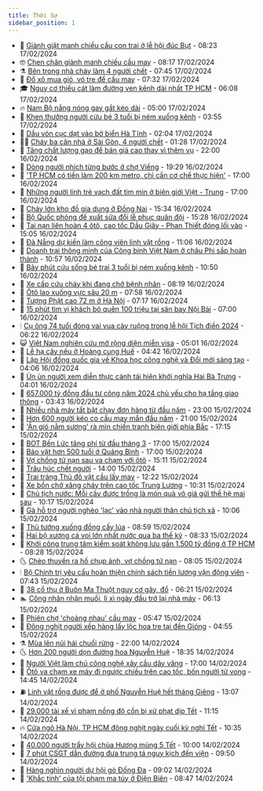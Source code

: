 ```yaml
---
title: Thời Sự
sidebar_position: 1
---
```


<!-- vnexpress-thoi-su:START -->
- 🦒 [Giành giật manh chiếu cầu con trai ở lễ hội đúc Bụt](https://video.vnexpress.net/gianh-giat-manh-chieu-cau-con-trai-o-le-hoi-duc-but-4712390.html) - 08:23 17/02/2024
- 🤓 [Chen chân giành manh chiếu cầu may](https://vnexpress.net/chen-chan-gianh-manh-chieu-cau-may-4712375.html) - 08:17 17/02/2024
- ⚗️ [Bên trong nhà cháy làm 4 người chết](https://vnexpress.net/ben-trong-nha-chay-lam-4-nguoi-chet-4712367.html) - 07:45 17/02/2024
- 🌊 [Đổ xô mua giỏ, vó tre để cầu may](https://video.vnexpress.net/do-xo-mua-gio-vo-tre-de-cau-may-4712368.html) - 07:32 17/02/2024
- 🎓 [Nguy cơ thiếu cát làm đường ven kênh dài nhất TP HCM](https://vnexpress.net/nguy-co-thieu-cat-lam-duong-ven-kenh-dai-nhat-tp-hcm-4712369.html) - 06:08 17/02/2024
- 🔥 [Nam Bộ nắng nóng gay gắt kéo dài](https://vnexpress.net/nam-bo-nang-nong-gay-gat-keo-dai-4712198.html) - 05:00 17/02/2024
- 🦏 [Khen thưởng người cứu bé 3 tuổi bị ném xuống kênh](https://vnexpress.net/khen-thuong-nguoi-cuu-be-3-tuoi-bi-nem-xuong-kenh-4712334.html) - 03:55 17/02/2024
- 👺 [Dầu vón cục dạt vào bờ biển Hà Tĩnh](https://vnexpress.net/dau-von-cuc-dat-vao-bo-bien-ha-tinh-4712284.html) - 02:04 17/02/2024
- 🧑‍🏫 [Cháy ba căn nhà ở Sài Gòn, 4 người chết](https://vnexpress.net/chay-ba-can-nha-o-sai-gon-4-nguoi-chet-4712307.html) - 01:28 17/02/2024
- 🚦 [Tăng chất lượng gạo để bán giá cao thay vì thêm vụ](https://vnexpress.net/tang-chat-luong-gao-de-ban-gia-cao-thay-vi-them-vu-4707225.html) - 22:00 16/02/2024
- 🎉 [Dòng người nhích từng bước ở chợ Viềng](https://video.vnexpress.net/dong-nguoi-nhich-tung-buoc-o-cho-vieng-4712258.html) - 19:29 16/02/2024
- 🦒 [&#39;TP HCM có tiền làm 200 km metro, chỉ cần cơ chế thực hiện&#39;](https://vnexpress.net/tp-hcm-co-tien-lam-200-km-metro-chi-can-co-che-thuc-hien-4712230.html) - 17:00 16/02/2024
- 🤗 [Những người lính trẻ vạch đất tìm mìn ở biên giới Việt - Trung](https://vnexpress.net/nhung-nguoi-linh-tre-vach-dat-tim-min-o-bien-gioi-viet-trung-4711860.html) - 17:00 16/02/2024
- 💼 [Cháy lớn kho đồ gia dụng ở Đồng Nai](https://vnexpress.net/chay-lon-kho-do-gia-dung-o-dong-nai-4712245.html) - 15:34 16/02/2024
- 🤩 [Bộ Quốc phòng đề xuất sửa đổi lễ phục quân đội](https://vnexpress.net/bo-quoc-phong-de-xuat-sua-doi-le-phuc-quan-doi-4712236.html) - 15:28 16/02/2024
- 🤡 [Tai nạn liên hoàn 4 ôtô, cao tốc Dầu Giây - Phan Thiết đóng lối vào](https://vnexpress.net/tai-nan-lien-hoan-4-oto-cao-toc-dau-giay-phan-thiet-dong-loi-vao-4712240.html) - 15:05 16/02/2024
- 💯 [Đà Nẵng dự kiến làm công viên linh vật rồng](https://vnexpress.net/da-nang-du-kien-lam-cong-vien-linh-vat-rong-4712211.html) - 11:06 16/02/2024
- 👺 [Doanh trại thông minh của Công binh Việt Nam ở châu Phi sắp hoàn thành](https://vnexpress.net/doanh-trai-thong-minh-cua-cong-binh-viet-nam-o-chau-phi-sap-hoan-thanh-4712190.html) - 10:57 16/02/2024
- 🌮 [Bảy phút cứu sống bé trai 3 tuổi bị ném xuống kênh](https://vnexpress.net/bay-phut-cuu-song-be-trai-3-tuoi-bi-nem-xuong-kenh-4712096.html) - 10:50 16/02/2024
- 🥸 [Xe cấp cứu cháy khi đang chở bệnh nhân](https://vnexpress.net/xe-cap-cuu-chay-khi-dang-cho-benh-nhan-4712138.html) - 08:19 16/02/2024
- 🐻 [Ôtô lao xuống vực sâu 20 m](https://vnexpress.net/oto-lao-xuong-vuc-sau-20-m-4712108.html) - 07:58 16/02/2024
- 👀 [Tượng Phật cao 72 m ở Hà Nội](https://vnexpress.net/tuong-phat-cao-72-m-o-ha-noi-4712041.html) - 07:17 16/02/2024
- 🤔 [15 phút tìm vị khách bỏ quên 100 triệu tại sân bay Nội Bài](https://vnexpress.net/15-phut-tim-vi-khach-bo-quen-100-trieu-tai-san-bay-noi-bai-4712093.html) - 07:00 16/02/2024
- 🕯 [Cụ ông 74 tuổi đóng vai vua cày ruộng trong lễ hội Tịch điền 2024](https://vnexpress.net/cu-ong-74-tuoi-dong-vai-vua-cay-ruong-trong-le-hoi-tich-dien-2024-4712088.html) - 06:22 16/02/2024
- 😺 [Việt Nam nghiên cứu mở rộng diện miễn visa](https://vnexpress.net/viet-nam-nghien-cuu-mo-rong-dien-mien-visa-4712064.html) - 05:01 16/02/2024
- 🦆 [Lễ hạ cây nêu ở Hoàng cung Huế](https://vnexpress.net/le-ha-cay-neu-o-hoang-cung-hue-4712039.html) - 04:42 16/02/2024
- 🧰 [Lập Hội đồng quốc gia về Khoa học công nghệ và Đổi mới sáng tạo](https://vnexpress.net/lap-hoi-dong-quoc-gia-ve-khoa-hoc-cong-nghe-va-doi-moi-sang-tao-4712031.html) - 04:06 16/02/2024
- 🦍 [Ùn ùn người xem diễn thực cảnh tái hiện khởi nghĩa Hai Bà Trưng](https://video.vnexpress.net/un-un-nguoi-xem-dien-thuc-canh-tai-hien-khoi-nghia-hai-ba-trung-4712033.html) - 04:01 16/02/2024
- 🧰 [657.000 tỷ đồng đầu tư công năm 2024 chủ yếu cho hạ tầng giao thông](https://vnexpress.net/657-000-ty-dong-dau-tu-cong-nam-2024-chu-yeu-cho-ha-tang-giao-thong-4712017.html) - 03:43 16/02/2024
- 💃 [Nhiều nhà máy tất bật chạy đơn hàng từ đầu năm](https://vnexpress.net/nhieu-nha-may-tat-bat-chay-don-hang-tu-dau-nam-4711887.html) - 23:00 15/02/2024
- 🧰 [Hơn 600 người kéo co cầu may mắn đầu năm](https://vnexpress.net/hon-600-nguoi-keo-co-cau-may-man-dau-nam-4711869.html) - 21:00 15/02/2024
- 🚀 [&#39;Ăn gió nằm sương&#39; rà mìn chiến tranh biên giới phía Bắc](https://vnexpress.net/an-gio-nam-suong-ra-min-chien-tranh-bien-gioi-phia-bac-4711797.html) - 17:15 15/02/2024
- 🎊 [BOT Bến Lức tăng phí từ đầu tháng 3](https://vnexpress.net/bot-ben-luc-tang-phi-tu-dau-thang-3-4711865.html) - 17:00 15/02/2024
- 🤭 [Bảo vật hơn 500 tuổi ở Quảng Bình](https://vnexpress.net/bao-vat-hon-500-tuoi-o-quang-binh-4707354.html) - 17:00 15/02/2024
- 🤗 [Vợ chồng tử nạn sau va chạm với ôtô](https://vnexpress.net/vo-chong-tu-nan-sau-va-cham-voi-oto-4711881.html) - 15:11 15/02/2024
- 🌈 [Trâu húc chết người](https://vnexpress.net/trau-huc-chet-nguoi-4711876.html) - 14:00 15/02/2024
- 🦣 [Trai tráng Thủ đô vật cầu lấy may](https://vnexpress.net/trai-trang-thu-do-vat-cau-lay-may-4711867.html) - 12:22 15/02/2024
- 🎡 [Xe bồn chở xăng cháy trên cao tốc Trung Lương](https://vnexpress.net/xe-bon-cho-xang-chay-tren-cao-toc-trung-luong-4711829.html) - 10:31 15/02/2024
- 🦏 [Chủ tịch nước: Mỗi cây được trồng là món quà vô giá gửi thế hệ mai sau](https://vnexpress.net/chu-tich-nuoc-moi-cay-duoc-trong-la-mon-qua-vo-gia-gui-the-he-mai-sau-4711811.html) - 10:17 15/02/2024
- 🎊 [Gà hỗ trợ người nghèo &#39;lạc&#39; vào nhà người thân chủ tịch xã](https://vnexpress.net/ga-ho-tro-nguoi-ngheo-lac-vao-nha-nguoi-than-chu-tich-xa-4711819.html) - 10:06 15/02/2024
- 🫶 [Thủ tướng xuống đồng cấy lúa](https://vnexpress.net/thu-tuong-xuong-dong-cay-lua-4711784.html) - 08:59 15/02/2024
- 🤔 [Hai bộ xương cá voi lớn nhất nước qua ba thế kỷ](https://vnexpress.net/hai-bo-xuong-ca-voi-lon-nhat-nuoc-qua-ba-the-ky-4711170.html) - 08:33 15/02/2024
- 🤠 [Khởi công trung tâm kiểm soát không lưu gần 1.500 tỷ đồng ở TP HCM](https://vnexpress.net/khoi-cong-trung-tam-kiem-soat-khong-luu-gan-1-500-ty-dong-o-tp-hcm-4711780.html) - 08:28 15/02/2024
- 🌜 [Chèo thuyền ra hồ chụp ảnh, vợ chồng tử nạn](https://vnexpress.net/cheo-thuyen-ra-ho-chup-anh-vo-chong-tu-nan-4711769.html) - 08:05 15/02/2024
- 🕯 [Bộ Chính trị yêu cầu hoàn thiện chính sách tiền lương vận động viên](https://vnexpress.net/bo-chinh-tri-yeu-cau-hoan-thien-chinh-sach-tien-luong-van-dong-vien-4711741.html) - 07:43 15/02/2024
- 🤔 [38 cổ thụ ở Buôn Ma Thuột nguy cơ gãy, đổ](https://vnexpress.net/38-co-thu-o-buon-ma-thuot-nguy-co-gay-do-4711730.html) - 06:21 15/02/2024
- 🏊 [Công nhân nhận muối, lì xì ngày đầu trở lại nhà máy](https://vnexpress.net/cong-nhan-nhan-muoi-li-xi-ngay-dau-tro-lai-nha-may-4711686.html) - 06:13 15/02/2024
- 🌮 [Phiên chợ &#39;choảng nhau&#39; cầu may](https://vnexpress.net/phien-cho-choang-nhau-cau-may-4711704.html) - 05:47 15/02/2024
- 🫣 [Đông nghịt người xếp hàng lấy lộc hoa tre tại đền Gióng](https://video.vnexpress.net/dong-nghit-nguoi-xep-hang-lay-loc-hoa-tre-tai-den-giong-4711695.html) - 04:55 15/02/2024
- ⚗️ [Mùa lên núi hái chuối rừng](https://vnexpress.net/mua-len-nui-hai-chuoi-rung-4710281.html) - 22:00 14/02/2024
- 🌜 [Hơn 200 người dọn đường hoa Nguyễn Huệ](https://vnexpress.net/hon-200-nguoi-don-duong-hoa-nguyen-hue-4711541.html) - 18:35 14/02/2024
- 🌁 [Người Việt làm chủ công nghệ xây cầu dây văng](https://vnexpress.net/nguoi-viet-lam-chu-cong-nghe-xay-cau-day-vang-4705799.html) - 17:00 14/02/2024
- 🐲 [Ôtô va chạm xe máy đi ngược chiều trên cao tốc, bốn người tử vong](https://vnexpress.net/oto-va-cham-xe-may-di-nguoc-chieu-tren-cao-toc-bon-nguoi-tu-vong-4711520.html) - 14:45 14/02/2024
- ⛽️ [Linh vật rồng được để ở phố Nguyễn Huệ hết tháng Giêng](https://vnexpress.net/linh-vat-rong-duoc-de-o-pho-nguyen-hue-het-thang-gieng-4711519.html) - 13:07 14/02/2024
- 🗽 [29.000 tài xế vi phạm nồng độ cồn bị xử phạt dịp Tết](https://vnexpress.net/29-000-tai-xe-vi-pham-nong-do-con-bi-xu-phat-dip-tet-4711504.html) - 11:15 14/02/2024
- 🔥 [Cửa ngõ Hà Nội, TP HCM đông nghịt ngày cuối kỳ nghỉ Tết](https://vnexpress.net/cua-ngo-ha-noi-tp-hcm-dong-nghit-ngay-cuoi-ky-nghi-tet-4711496.html) - 10:35 14/02/2024
- 💯 [40.000 người trẩy hội chùa Hương mùng 5 Tết](https://vnexpress.net/40-000-nguoi-tray-hoi-chua-huong-mung-5-tet-4711475.html) - 10:00 14/02/2024
- 🦆 [7 phút CSGT dẫn đường đưa trung tá nguy kịch đến viện](https://vnexpress.net/7-phut-csgt-dan-duong-dua-trung-ta-nguy-kich-den-vien-4711482.html) - 09:50 14/02/2024
- 🫣 [Hàng nghìn người dự hội gò Đống Đa](https://vnexpress.net/hang-nghin-nguoi-du-hoi-go-dong-da-4711481.html) - 09:02 14/02/2024
- 🤡 [&#39;Khắc tinh&#39; của tội phạm ma túy ở Điện Biên](https://vnexpress.net/khac-tinh-cua-toi-pham-ma-tuy-o-dien-bien-4696413.html) - 08:47 14/02/2024<!-- vnexpress-thoi-su:END -->